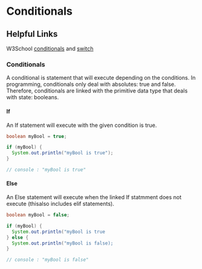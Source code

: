 # Conditionals

## Helpful Links

W3School [conditionals](https://www.w3schools.com/java/java_conditions.asp) and [switch](https://www.w3schools.com/java/java_switch.asp)

### Conditionals

A conditional is statement that will execute depending on the conditions. In programming, conditionals only deal with absolutes: true and false. Therefore, conditionals are linked with the primitive data type that deals with state: booleans.

#### If

An If statement will execute with the given condition is true.

```java
boolean myBool = true;

if (myBool) {
  System.out.println("myBool is true"); 
}

// console : "myBool is true"
```

#### Else

An Else statement will execute when the linked If statmment does not execute (thisalso includes elif statements).

```java
boolean myBool = false;

if (myBool) {
  System.out.println("myBool is true
} else {
  System.out.println("myBool is false);
}

// console : "myBool is false"
```
